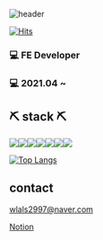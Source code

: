 
![header](https://capsule-render.vercel.app/api?type=waving&color=E3826C&height=250&section=header&text=Jimin%20Lee&fontSize=90&animation=fadeIn&fontAlignY=38&desc=%20&descAlignY=62&descAlign=62)

[![Hits](https://hits.seeyoufarm.com/api/count/incr/badge.svg?url=https%3A%2F%2Fgithub.com%2Fwlals2997&count_bg=%23E19FB6&title_bg=%23555555&icon=&icon_color=%23E7E7E7&title=hits&edge_flat=false)](https://hits.seeyoufarm.com)

### 💻 FE Developer
### 💻 2021.04 ~
## ⛏ stack ⛏
<img src="https://img.shields.io/badge/html-E34F26?style=for-the-badge&logo=html5&logoColor=white"><img src="https://img.shields.io/badge/css-1572B6?style=for-the-badge&logo=css3&logoColor=white"><img src="https://img.shields.io/badge/javascript-F7DF1E?style=for-the-badge&logo=javascript&logoColor=black"><img src="https://img.shields.io/badge/react-61DAFB?style=for-the-badge&logo=react&logoColor=black"><img src="https://img.shields.io/badge/github-181717?style=for-the-badge&logo=github&logoColor=white"><img src="https://img.shields.io/badge/bootstrap-7952B3?style=for-the-badge&logo=bootstrap&logoColor=white"><img src="https://img.shields.io/badge/JAVA-007396?style=for-the-badge&logo=java&logoColor=white">


[![Top Langs](https://github-readme-stats.vercel.app/api/top-langs/?username=wlals2997)](https://github.com/wlals2997/github-readme-stats)




## contact

wlals2997@naver.com

[Notion](https://www.notion.so/Home-f06ef2263e58414dab122247f70eefb9)
